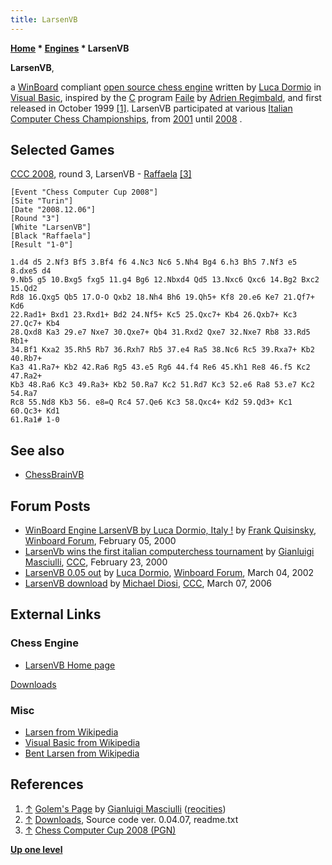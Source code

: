 ```yaml
---
title: LarsenVB
---
```

**[Home](Home "Home") \* [Engines](Engines "Engines") \* LarsenVB**


**LarsenVB**,  

a [WinBoard](WinBoard "WinBoard") compliant [open source chess engine](Category:Open_Source "Category:Open Source") written by [Luca Dormio](Luca_Dormio "Luca Dormio") in [Visual Basic](Basic "Basic"), inspired by the [C](C "C") program [Faile](Faile "Faile") by [Adrien Regimbald](Adrien_Regimbald "Adrien Regimbald"), and first released in October 1999 <a id="cite-note-1" href="#cite-ref-1">[1]</a>. LarsenVB participated at various [Italian Computer Chess Championships](Italian_Computer_Chess_Championship "Italian Computer Chess Championship"), from [2001](CIPS_2001 "CIPS 2001") until [2008](CCC_2008 "CCC 2008") .



## Selected Games


[CCC 2008](CCC_2008 "CCC 2008"), round 3, LarsenVB - [Raffaela](Raffaela "Raffaela") <a id="cite-note-3" href="#cite-ref-3">[3]</a>




```
[Event "Chess Computer Cup 2008"]
[Site "Turin"]
[Date "2008.12.06"]
[Round "3"]
[White "LarsenVB"]
[Black "Raffaela"]
[Result "1-0"]

1.d4 d5 2.Nf3 Bf5 3.Bf4 f6 4.Nc3 Nc6 5.Nh4 Bg4 6.h3 Bh5 7.Nf3 e5 8.dxe5 d4
9.Nb5 g5 10.Bxg5 fxg5 11.g4 Bg6 12.Nbxd4 Qd5 13.Nxc6 Qxc6 14.Bg2 Bxc2 15.Qd2 
Rd8 16.Qxg5 Qb5 17.O-O Qxb2 18.Nh4 Bh6 19.Qh5+ Kf8 20.e6 Ke7 21.Qf7+ Kd6 
22.Rad1+ Bxd1 23.Rxd1+ Bd2 24.Nf5+ Kc5 25.Qxc7+ Kb4 26.Qxb7+ Kc3 27.Qc7+ Kb4 
28.Qxd8 Ka3 29.e7 Nxe7 30.Qxe7+ Qb4 31.Rxd2 Qxe7 32.Nxe7 Rb8 33.Rd5 Rb1+ 
34.Bf1 Kxa2 35.Rh5 Rb7 36.Rxh7 Rb5 37.e4 Ra5 38.Nc6 Rc5 39.Rxa7+ Kb2 40.Rb7+ 
Ka3 41.Ra7+ Kb2 42.Ra6 Rg5 43.e5 Rg6 44.f4 Re6 45.Kh1 Re8 46.f5 Kc2 47.Ra2+ 
Kb3 48.Ra6 Kc3 49.Ra3+ Kb2 50.Ra7 Kc2 51.Rd7 Kc3 52.e6 Ra8 53.e7 Kc2 54.Ra7 
Rc8 55.Nd8 Kb3 56. e8=Q Rc4 57.Qe6 Kc3 58.Qxc4+ Kd2 59.Qd3+ Kc1 60.Qc3+ Kd1 
61.Ra1# 1-0

```

## See also


* [ChessBrainVB](ChessBrainVB "ChessBrainVB")


## Forum Posts


* [WinBoard Engine LarsenVB by Luca Dormio, Italy !](http://www.open-aurec.com/wbforum/viewtopic.php?f=18&t=30831) by [Frank Quisinsky](Frank_Quisinsky "Frank Quisinsky"), [Winboard Forum](Computer_Chess_Forums "Computer Chess Forums"), February 05, 2000
* [LarsenVb wins the first italian computerchess tournament](https://www.stmintz.com/ccc/index.php?id=98792) by [Gianluigi Masciulli](Gianluigi_Masciulli "Gianluigi Masciulli"), [CCC](CCC "CCC"), February 23, 2000
* [LarsenVB 0.05 out](http://www.open-aurec.com/wbforum/viewtopic.php?f=18&t=36319) by [Luca Dormio](Luca_Dormio "Luca Dormio"), [Winboard Forum](Computer_Chess_Forums "Computer Chess Forums"), March 04, 2002
* [LarsenVB download](https://www.stmintz.com/ccc/index.php?id=491794) by [Michael Diosi](index.php?title=Michael_Diosi&action=edit&redlink=1 "Michael Diosi (page does not exist)"), [CCC](CCC "CCC"), March 07, 2006


## External Links


### Chess Engine


* [LarsenVB Home page](http://xoomer.virgilio.it/ludormio/home_e.htm)


 [Downloads](http://xoomer.virgilio.it/ludormio/download_e.htm)
### Misc


* [Larsen from Wikipedia](https://en.wikipedia.org/wiki/Larsen)
* [Visual Basic from Wikipedia](https://en.wikipedia.org/wiki/Visual_Basic)
* [Bent Larsen from Wikipedia](https://en.wikipedia.org/wiki/Bent_Larsen)


## References


1. <a id="cite-ref-1" href="#cite-note-1">↑</a> [Golem's Page](http://www.reocities.com/TimesSquare/Chaos/9481/indexOld.html) by [Gianluigi Masciulli](Gianluigi_Masciulli "Gianluigi Masciulli") ([reocities](http://www.reocities.com/))
2. <a id="cite-ref-2" href="#cite-note-2">↑</a> [Downloads](http://xoomer.virgilio.it/ludormio/download_e.htm), Source code ver. 0.04.07, readme.txt
3. <a id="cite-ref-3" href="#cite-note-3">↑</a> [Chess Computer Cup 2008 (PGN)](http://www.scaccomasco.com/tornei/2008/wwwCCC3/crosstbl.html)

**[Up one level](Engines "Engines")**







 
